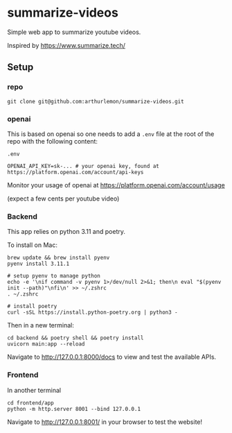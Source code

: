 # summarize-videos
Simple web app to summarize youtube videos.

Inspired by https://www.summarize.tech/

## Setup

### repo

```
git clone git@github.com:arthurlemon/summarize-videos.git
```

### openai

This is based on openai so one needs to add a `.env` file at the root of the repo with the following content:

`.env`
```
OPENAI_API_KEY=sk-... # your openai key, found at https://platform.openai.com/account/api-keys
```

Monitor your usage of openai at https://platform.openai.com/account/usage

(expect a few cents per youtube video)


### Backend

This app relies on python 3.11 and poetry.

To install on Mac:

```
brew update && brew install pyenv
pyenv install 3.11.1

# setup pyenv to manage python
echo -e '\nif command -v pyenv 1>/dev/null 2>&1; then\n eval "$(pyenv init --path)"\nfi\n' >> ~/.zshrc
. ~/.zshrc

# install poetry
curl -sSL https://install.python-poetry.org | python3 -

```

Then in a new terminal:
```
cd backend && poetry shell && poetry install
uvicorn main:app --reload
```

Navigate to http://127.0.0.1:8000/docs to view and test the available APIs.

### Frontend
In another terminal
```
cd frontend/app
python -m http.server 8001 --bind 127.0.0.1
```

Navigate to http://127.0.0.1:8001/ in your browser to test the website!
